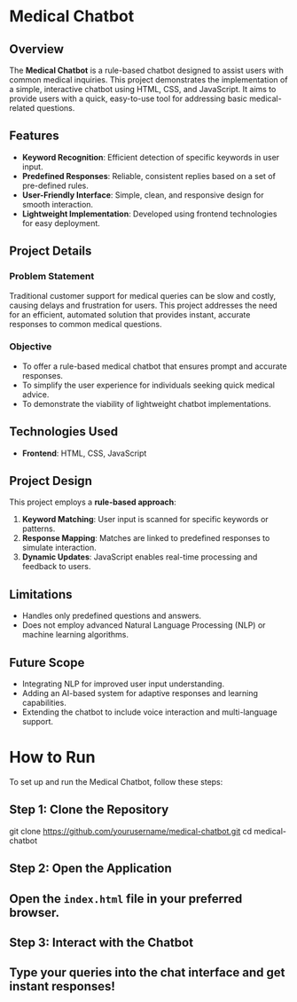 # Medical Chatbot  

## Overview  
The **Medical Chatbot** is a rule-based chatbot designed to assist users with common medical inquiries. This project demonstrates the implementation of a simple, interactive chatbot using HTML, CSS, and JavaScript. It aims to provide users with a quick, easy-to-use tool for addressing basic medical-related questions.  

## Features  
- **Keyword Recognition**: Efficient detection of specific keywords in user input.  
- **Predefined Responses**: Reliable, consistent replies based on a set of pre-defined rules.  
- **User-Friendly Interface**: Simple, clean, and responsive design for smooth interaction.  
- **Lightweight Implementation**: Developed using frontend technologies for easy deployment.  

## Project Details  
### Problem Statement  
Traditional customer support for medical queries can be slow and costly, causing delays and frustration for users. This project addresses the need for an efficient, automated solution that provides instant, accurate responses to common medical questions.  

### Objective  
- To offer a rule-based medical chatbot that ensures prompt and accurate responses.  
- To simplify the user experience for individuals seeking quick medical advice.  
- To demonstrate the viability of lightweight chatbot implementations.  

## Technologies Used  
- **Frontend**: HTML, CSS, JavaScript  

## Project Design  
This project employs a **rule-based approach**:  
1. **Keyword Matching**: User input is scanned for specific keywords or patterns.  
2. **Response Mapping**: Matches are linked to predefined responses to simulate interaction.  
3. **Dynamic Updates**: JavaScript enables real-time processing and feedback to users.  

## Limitations  
- Handles only predefined questions and answers.  
- Does not employ advanced Natural Language Processing (NLP) or machine learning algorithms.  

## Future Scope  
- Integrating NLP for improved user input understanding.  
- Adding an AI-based system for adaptive responses and learning capabilities.  
- Extending the chatbot to include voice interaction and multi-language support.  

# How to Run
To set up and run the Medical Chatbot, follow these steps:

## Step 1: Clone the Repository
git clone https://github.com/yourusername/medical-chatbot.git
cd medical-chatbot

## Step 2: Open the Application
## Open the `index.html` file in your preferred browser.

## Step 3: Interact with the Chatbot
## Type your queries into the chat interface and get instant responses!

